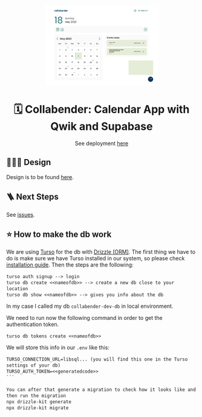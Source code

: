 <div align="center">

<img src="./public/home.png" width="300" alt="Home Collabender" />

# 🗓️ Collabender: Calendar App with Qwik and Supabase

See deployment [here](https://qwik-calendar.vercel.app/)

</div>

## 👨🏻‍🎨 Design

Design is to be found [here](https://www.figma.com/design/VUhSBt6jfrSfHVM6pv3yoH/collabender-2023?node-id=6-670&t=HUwJ5JYhGeysJLRP-0).

## 🪜 Next Steps

See [issues](https://github.com/manuelsanchezweb/qwik-calendar/issues).

## ⭐️ How to make the db work

We are using [Turso](https://turso.tech) for the db with [Drizzle (ORM)](https://orm.drizzle.team/).
The first thing we have to do is make sure we have Turso installed in our system, so please check [installation guide](https://docs.turso.tech/quickstart).
Then the steps are the following:

```node
turso auth signup --> login
turso db create <<nameofdb>> --> create a new db close to your location
turso db show <<nameofdb>> --> gives you info about the db
```

In my case I called my db `collabender-dev-db` in local environment.

We need to run now the following command in order to get the authentication token.

```node
turso db tokens create <<nameofdb>>
```

We will store this info in our `.env` like this:

````node
TURSO_CONNECTION_URL=libsql... (you will find this one in the Turso settings of your db)
TURSO_AUTH_TOKEN=<<generatedcode>>
```

You can after that generate a migration to check how it looks like and then run the migration
npx drizzle-kit generate
npx drizzle-kit migrate
````

